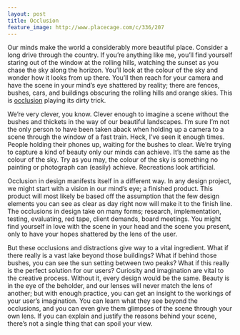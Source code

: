 ```yaml
---
layout: post
title: Occlusion
feature_image: http://www.placecage.com/c/336/207
---
```


Our minds make the world a considerably more beautiful place. Consider a long drive through the country. If you’re anything like me, you’ll find yourself staring out of the window at the rolling hills, watching the sunset as you chase the sky along the horizon. You’ll look at the colour of the sky and wonder how it looks from up there. You’ll then reach for your camera and have the scene in your mind’s eye shattered by reality; there are fences, bushes, cars, and buildings obscuring the rolling hills and orange skies. This is [occlusion](http://stackoverflow.com/questions/2764238/image-processing-what-are-occlusions) playing its dirty trick.

We’re very clever, you know. Clever enough to imagine a scene without the bushes and thickets in the way of our beautiful landscapes. I’m sure I’m not the only person to have been taken aback when holding up a camera to a scene through the window of a fast train. Heck, I’ve seen it enough times. People holding their phones up, waiting for the bushes to clear. We’re trying to capture a kind of beauty only our minds can achieve. It’s the same as the colour of the sky. Try as you may, the colour of the sky is something no painting or photograph can (easily) achieve. Recreations look artificial.

Occlusion in design manifests itself in a different way. In any design project, we might start with a vision in our mind’s eye; a finished product. This product will most likely be based off the assumption that the few design elements you can see as clear as day right now will make it to the finish line. The occlusions in design take on many forms; research, implementation, testing, evaluating, red tape, client demands, board meetings. You might find yourself in love with the scene in your head and the scene you present, only to have your hopes shattered by the lens of the user.

But these occlusions and distractions give way to a vital ingredient. What if there really is a vast lake beyond those buildings? What if behind those bushes, you can see the sun setting between two peaks? What if this really is the perfect solution for our users? Curiosity and imagination are vital to the creative process. Without it, every design would be the same. Beauty is in the eye of the beholder, and our lenses will never match the lens of another; but with enough practice, you can get an insight to the workings of your user’s imagination. You can learn what they see beyond the occlusions, and you can even give them glimpses of the scene through your own lens. If you can explain and justify the reasons behind your scene, there’s not a single thing that can spoil your view.
